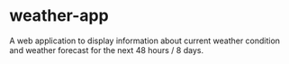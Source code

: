 # weather-app
 A web application to display information about current weather condition and weather forecast for the next 48 hours / 8 days.
